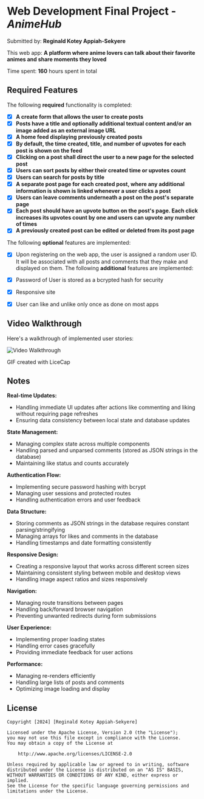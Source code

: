 # Web Development Final Project - *AnimeHub*

Submitted by: **Reginald Kotey Appiah-Sekyere**

This web app: **A platform where anime lovers can talk about their favorite animes and share moments they loved**

Time spent: **160** hours spent in total

## Required Features

The following **required** functionality is completed:

- [X] **A create form that allows the user to create posts**
- [X] **Posts have a title and optionally additional textual content and/or an image added as an external image URL**
- [X] **A home feed displaying previously created posts**
- [X] **By default, the time created, title, and number of upvotes for each post is shown on the feed**
- [X] **Clicking on a post shall direct the user to a new page for the selected post**
- [X] **Users can sort posts by either their created time or upvotes count**
- [X] **Users can search for posts by title**
- [X] **A separate post page for each created post, where any additional information is shown is linked whenever a user clicks a post**
- [X] **Users can leave comments underneath a post on the post's separate page**
- [X] **Each post should have an upvote button on the post's page. Each click increases its upvotes count by one and users can upvote any number of times**
- [X] **A previously created post can be edited or deleted from its post page**

The following **optional** features are implemented:

- [X] Upon registering on the web app, the user is assigned a random user ID. It will be associated with all posts and comments that they make and displayed on them.
The following **additional** features are implemented:

- [X] Password of User is stored as a bcrypted hash for security
- [X] Responsive site
- [X] User can like and unlike only once as done on most apps
      
## Video Walkthrough

Here's a walkthrough of implemented user stories:

<img src='http://i.imgur.com/link/to/your/gif/file.gif' title='Video Walkthrough' width='' alt='Video Walkthrough' />

<!-- Replace this with whatever GIF tool you used! -->
GIF created with LiceCap

## Notes

**Real-time Updates:**
- Handling immediate UI updates after actions like commenting and liking without requiring page refreshes
- Ensuring data consistency between local state and database updates
  
**State Management:**
- Managing complex state across multiple components
- Handling parsed and unparsed comments (stored as JSON strings in the database)
- Maintaining like status and counts accurately
  
**Authentication Flow:**
- Implementing secure password hashing with bcrypt
- Managing user sessions and protected routes
- Handling authentication errors and user feedback
  
**Data Structure:**
- Storing comments as JSON strings in the database requires constant parsing/stringifying
- Managing arrays for likes and comments in the database
- Handling timestamps and date formatting consistently
  
**Responsive Design:**
- Creating a responsive layout that works across different screen sizes
- Maintaining consistent styling between mobile and desktop views
- Handling image aspect ratios and sizes responsively
  
**Navigation:**
- Managing route transitions between pages
- Handling back/forward browser navigation
- Preventing unwanted redirects during form submissions
  
**User Experience:**
- Implementing proper loading states
- Handling error cases gracefully
- Providing immediate feedback for user actions
  
**Performance:**
- Managing re-renders efficiently
- Handling large lists of posts and comments
- Optimizing image loading and display
  
## License

    Copyright [2024] [Reginald Kotey Appiah-Sekyere]

    Licensed under the Apache License, Version 2.0 (the "License");
    you may not use this file except in compliance with the License.
    You may obtain a copy of the License at

        http://www.apache.org/licenses/LICENSE-2.0

    Unless required by applicable law or agreed to in writing, software
    distributed under the License is distributed on an "AS IS" BASIS,
    WITHOUT WARRANTIES OR CONDITIONS OF ANY KIND, either express or implied.
    See the License for the specific language governing permissions and
    limitations under the License.
